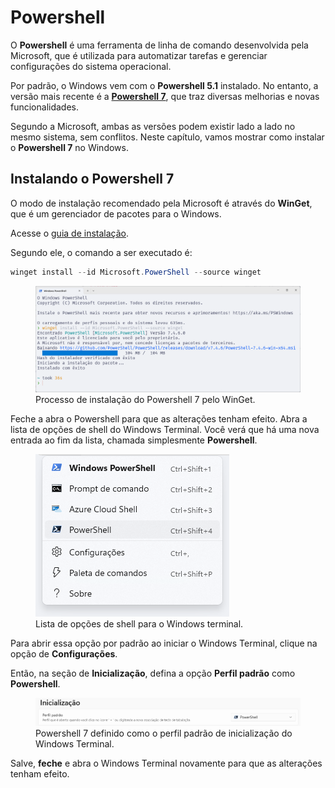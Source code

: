 # Powershell

O **Powershell** é uma ferramenta de linha de comando desenvolvida pela Microsoft, que é utilizada para automatizar tarefas e gerenciar configurações do sistema operacional.

Por padrão, o Windows vem com o **Powershell 5.1** instalado.
No entanto, a versão mais recente é a [**Powershell 7**](https://learn.microsoft.com/en-us/powershell/scripting/whats-new/migrating-from-windows-powershell-51-to-powershell-7), que traz diversas melhorias e novas funcionalidades.

Segundo a Microsoft, ambas as versões podem existir lado a lado no mesmo sistema, sem conflitos.
Neste capítulo, vamos mostrar como instalar o **Powershell 7** no Windows.

## Instalando o Powershell 7

O modo de instalação recomendado pela Microsoft é através do **WinGet**, que é um gerenciador de pacotes para o Windows.

Acesse o [guia de instalação](https://learn.microsoft.com/en-us/powershell/scripting/install/installing-powershell-on-windows?view=powershell-7.4#install-powershell-using-winget-recommended).

Segundo ele, o comando a ser executado é:

```powershell
winget install --id Microsoft.PowerShell --source winget
```

<figure>
<img src="./installing_7.png" />
<figcaption>Processo de instalação do Powershell 7 pelo WinGet.</figcaption>
</figure>

Feche a abra o Powershell para que as alterações tenham efeito.
Abra a lista de opções de shell do Windows Terminal.
Você verá que há uma nova entrada ao fim da lista, chamada simplesmente **Powershell**.

<figure>
<img src="./options_list.png" />
<figcaption>Lista de opções de shell para o Windows terminal.</figcaption>
</figure>

Para abrir essa opção por padrão ao iniciar o Windows Terminal, clique na opção de **Configurações**.

Então, na seção de **Inicialização**, defina a opção **Perfil padrão** como **Powershell**.

<figure>
<img src="./default_profile.png" />
<figcaption>Powershell 7 definido como o perfil padrão de inicialização do Windows Terminal.</figcaption>
</figure>

Salve, **feche** e abra o Windows Terminal novamente para que as alterações tenham efeito.
